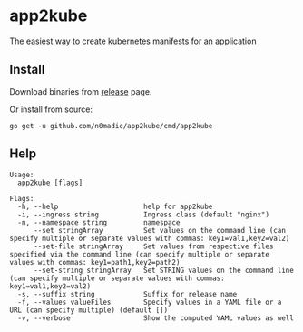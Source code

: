 # app2kube

The easiest way to create kubernetes manifests for an application

## Install

Download binaries from [release](https://github.com/n0madic/app2kube/releases) page.

Or install from source:

```shell
go get -u github.com/n0madic/app2kube/cmd/app2kube
```

## Help

```
Usage:
  app2kube [flags]

Flags:
  -h, --help                     help for app2kube
  -i, --ingress string           Ingress class (default "nginx")
  -n, --namespace string         namespace
      --set stringArray          Set values on the command line (can specify multiple or separate values with commas: key1=val1,key2=val2)
      --set-file stringArray     Set values from respective files specified via the command line (can specify multiple or separate values with commas: key1=path1,key2=path2)
      --set-string stringArray   Set STRING values on the command line (can specify multiple or separate values with commas: key1=val1,key2=val2)
  -s, --suffix string            Suffix for release name
  -f, --values valueFiles        Specify values in a YAML file or a URL (can specify multiple) (default [])
  -v, --verbose                  Show the computed YAML values as well
```

